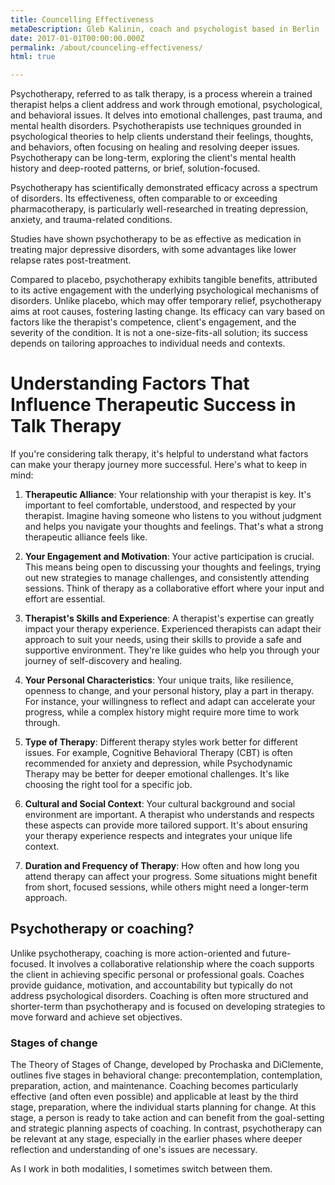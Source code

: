 ```yaml
---
title: Councelling Effectiveness
metaDescription: Gleb Kalinin, coach and psychologist based in Berlin
date: 2017-01-01T00:00:00.000Z
permalink: /about/counceling-effectiveness/
html: true

---
```



Psychotherapy, referred to as talk therapy, is a process wherein a trained therapist helps a client address and work through emotional, psychological, and behavioral issues. It delves into emotional challenges, past trauma, and mental health disorders. Psychotherapists use techniques grounded in psychological theories to help clients understand their feelings, thoughts, and behaviors, often focusing on healing and resolving deeper issues. Psychotherapy can be long-term, exploring the client's mental health history and deep-rooted patterns, or brief, solution-focused.

Psychotherapy has scientifically demonstrated efficacy across a spectrum of disorders. Its effectiveness, often comparable to or exceeding pharmacotherapy, is particularly well-researched in treating depression, anxiety, and trauma-related conditions. 

Studies have shown psychotherapy to be as effective as medication in treating major depressive disorders, with some advantages like lower relapse rates post-treatment. 

Compared to placebo, psychotherapy exhibits tangible benefits, attributed to its active engagement with the underlying psychological mechanisms of disorders. Unlike placebo, which may offer temporary relief, psychotherapy aims at root causes, fostering lasting change. Its efficacy can vary based on factors like the therapist's competence, client's engagement, and the severity of the condition. It is not a one-size-fits-all solution; its success depends on tailoring approaches to individual needs and contexts.



# Understanding Factors That Influence Therapeutic Success in Talk Therapy

If you're considering talk therapy, it's helpful to understand what factors can make your therapy journey more successful. Here's what to keep in mind:

1. **Therapeutic Alliance**: Your relationship with your therapist is key. It's important to feel comfortable, understood, and respected by your therapist. Imagine having someone who listens to you without judgment and helps you navigate your thoughts and feelings. That's what a strong therapeutic alliance feels like.

2. **Your Engagement and Motivation**: Your active participation is crucial. This means being open to discussing your thoughts and feelings, trying out new strategies to manage challenges, and consistently attending sessions. Think of therapy as a collaborative effort where your input and effort are essential.

3. **Therapist's Skills and Experience**: A therapist's expertise can greatly impact your therapy experience. Experienced therapists can adapt their approach to suit your needs, using their skills to provide a safe and supportive environment. They're like guides who help you through your journey of self-discovery and healing.

4. **Your Personal Characteristics**: Your unique traits, like resilience, openness to change, and your personal history, play a part in therapy. For instance, your willingness to reflect and adapt can accelerate your progress, while a complex history might require more time to work through.

5. **Type of Therapy**: Different therapy styles work better for different issues. For example, Cognitive Behavioral Therapy (CBT) is often recommended for anxiety and depression, while Psychodynamic Therapy may be better for deeper emotional challenges. It's like choosing the right tool for a specific job.

6. **Cultural and Social Context**: Your cultural background and social environment are important. A therapist who understands and respects these aspects can provide more tailored support. It's about ensuring your therapy experience respects and integrates your unique life context.

7. **Duration and Frequency of Therapy**: How often and how long you attend therapy can affect your progress. Some situations might benefit from short, focused sessions, while others might need a longer-term approach.


## Psychotherapy or coaching?

Unlike psychotherapy, coaching is more action-oriented and future-focused. It involves a collaborative relationship where the coach supports the client in achieving specific personal or professional goals. Coaches provide guidance, motivation, and accountability but typically do not address psychological disorders. Coaching is often more structured and shorter-term than psychotherapy and is focused on developing strategies to move forward and achieve set objectives.

### Stages of change
The Theory of Stages of Change, developed by Prochaska and DiClemente, outlines five stages in behavioral change: precontemplation, contemplation, preparation, action, and maintenance. Coaching becomes particularly effective (and often even possible) and applicable at least by the third stage, preparation, where the individual starts planning for change. At this stage, a person is ready to take action and can benefit from the goal-setting and strategic planning aspects of coaching. In contrast, psychotherapy can be relevant at any stage, especially in the earlier phases where deeper reflection and understanding of one's issues are necessary.

As I work in both modalities, I sometimes switch between them.